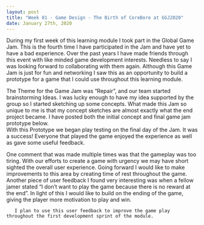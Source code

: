 ```yaml
---
layout: post
title: "Week 01 - Game Design - The Birth of CoreBore at GGJ2020"
date: January 27th, 2020
---
```


During my first week of this learning module I took part in the Global Game Jam.  This is the fourth time I have participated in the Jam and have yet to have a bad experience.  Over the past years I have made friends through this event with like minded game development interests.  Needless to say I was looking forward to collaborating with them again.  Although this Game Jam is just for fun and networking I saw this as an opportunity to build a prototype for a game that I could use throughout this learning module.  

   The Theme for the Game Jam was “Repair”, and our team started brainstorming Ideas.  I was lucky enough to have my idea supported by the group so I started sketching up some concepts. What made this Jam so unique to me is that my concept sketches are almost exactly what the end project became.  I have posted both the initial concept and final game jam prototype below.  
   With this Prototype we began play testing on the final day of the Jam.  It was a success! Everyone that played the game enjoyed the experience as well as gave some useful feedback.
   
One comment that was made multiple times was that the gameplay was too tiring. With our efforts to create a game with urgency we may have short sighted the overall user experience.  Going forward I would like to make improvements to this area by creating time of rest throughout the game. Another piece of user feedback I found very interesting was when a fellow jamer stated “I don’t want to play the game because there is no reward at the end”. In light of this I would like to build on the ending of the game, giving the player more motivation to play and win. 

       I plan to use this user feedback to improve the game play throughout the first development sprint of the module.  
